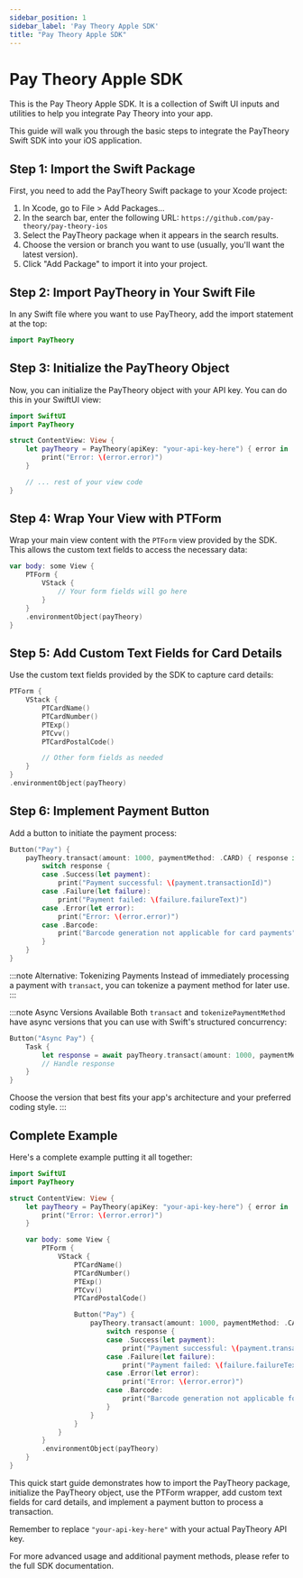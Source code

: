 ```yaml
---
sidebar_position: 1
sidebar_label: 'Pay Theory Apple SDK'
title: "Pay Theory Apple SDK"
---
```

# Pay Theory Apple SDK

This is the Pay Theory Apple SDK. It is a collection of Swift UI inputs and utilities to help you integrate Pay Theory into your app.

This guide will walk you through the basic steps to integrate the PayTheory Swift SDK into your iOS application.

## Step 1: Import the Swift Package

First, you need to add the PayTheory Swift package to your Xcode project:

1. In Xcode, go to File > Add Packages...
2. In the search bar, enter the following URL: `https://github.com/pay-theory/pay-theory-ios`
3. Select the PayTheory package when it appears in the search results.
4. Choose the version or branch you want to use (usually, you'll want the latest version).
5. Click "Add Package" to import it into your project.

## Step 2: Import PayTheory in Your Swift File

In any Swift file where you want to use PayTheory, add the import statement at the top:

```swift
import PayTheory
```

## Step 3: Initialize the PayTheory Object

Now, you can initialize the PayTheory object with your API key. You can do this in your SwiftUI view:

```swift
import SwiftUI
import PayTheory

struct ContentView: View {
    let payTheory = PayTheory(apiKey: "your-api-key-here") { error in
        print("Error: \(error.error)")
    }

    // ... rest of your view code
}
```

## Step 4: Wrap Your View with PTForm

Wrap your main view content with the `PTForm` view provided by the SDK. This allows the custom text fields to access the necessary data:

```swift
var body: some View {
    PTForm {
        VStack {
            // Your form fields will go here
        }
    }
    .environmentObject(payTheory)
}
```

## Step 5: Add Custom Text Fields for Card Details

Use the custom text fields provided by the SDK to capture card details:

```swift
PTForm {
    VStack {
        PTCardName()
        PTCardNumber()
        PTExp()
        PTCvv()
        PTCardPostalCode()

        // Other form fields as needed
    }
}
.environmentObject(payTheory)
```

## Step 6: Implement Payment Button

Add a button to initiate the payment process:

```swift
Button("Pay") {
    payTheory.transact(amount: 1000, paymentMethod: .CARD) { response in
        switch response {
        case .Success(let payment):
            print("Payment successful: \(payment.transactionId)")
        case .Failure(let failure):
            print("Payment failed: \(failure.failureText)")
        case .Error(let error):
            print("Error: \(error.error)")
        case .Barcode:
            print("Barcode generation not applicable for card payments")
        }
    }
}
```

:::note Alternative: Tokenizing Payments
Instead of immediately processing a payment with `transact`, you can tokenize a payment method for later use.
:::

:::note Async Versions Available
Both `transact` and `tokenizePaymentMethod` have async versions that you can use with Swift's structured concurrency:

```swift
Button("Async Pay") {
    Task {
        let response = await payTheory.transact(amount: 1000, paymentMethod: .CARD)
        // Handle response
    }
}
```

Choose the version that best fits your app's architecture and your preferred coding style.
:::

## Complete Example

Here's a complete example putting it all together:

```swift
import SwiftUI
import PayTheory

struct ContentView: View {
    let payTheory = PayTheory(apiKey: "your-api-key-here") { error in
        print("Error: \(error.error)")
    }

    var body: some View {
        PTForm {
            VStack {
                PTCardName()
                PTCardNumber()
                PTExp()
                PTCvv()
                PTCardPostalCode()

                Button("Pay") {
                    payTheory.transact(amount: 1000, paymentMethod: .CARD) { response in
                        switch response {
                        case .Success(let payment):
                            print("Payment successful: \(payment.transactionId)")
                        case .Failure(let failure):
                            print("Payment failed: \(failure.failureText)")
                        case .Error(let error):
                            print("Error: \(error.error)")
                        case .Barcode:
                            print("Barcode generation not applicable for card payments")
                        }
                    }
                }
            }
        }
        .environmentObject(payTheory)
    }
}
```

This quick start guide demonstrates how to import the PayTheory package, initialize the PayTheory object, use the PTForm wrapper, add custom text fields for card details, and implement a payment button to process a transaction.

Remember to replace `"your-api-key-here"` with your actual PayTheory API key.

For more advanced usage and additional payment methods, please refer to the full SDK documentation.

